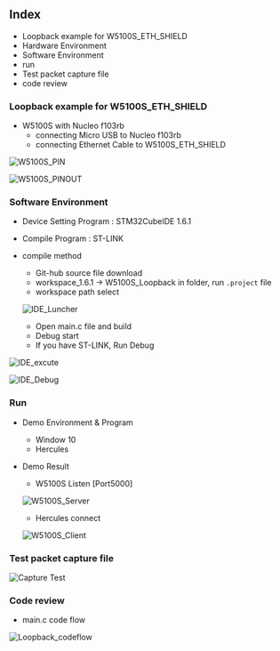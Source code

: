 ## Index

- Loopback example for W5100S_ETH_SHIELD
- Hardware Environment
- Software Environment
- run
- Test packet capture file
- code review



### Loopback example for W5100S_ETH_SHIELD

- W5100S with Nucleo f103rb
  - connecting Micro USB to Nucleo f103rb
  - connecting Ethernet Cable to W5100S_ETH_SHIELD

![W5100S_PIN](https://github.com/min-hs/Image/blob/main/image/W5100S_PIN.jpg)

![W5100S_PINOUT](https://github.com/min-hs/Image/blob/main/image/W5100S_PINOUT.jpg)

### Software Environment

- Device Setting Program : STM32CubeIDE 1.6.1

- Compile Program : ST-LINK

- compile method

  - Git-hub source file download
  - workspace_1.6.1 -> W5100S_Loopback in folder, run `.project` file
  - workspace path select

  ![IDE_Luncher](https://github.com/min-hs/Image/blob/main/image/IDE_Luncher.jpg)

  - Open main.c file and build 
  - Debug start
  - If you have ST-LINK, Run Debug

![IDE_excute](https://github.com/min-hs/Image/blob/main/image/IDE_excute.jpg)

![IDE_Debug](https://github.com/min-hs/Image/blob/main/image/IDE_Debug.jpg)

### Run



- Demo Environment & Program

  - Window 10
  - Hercules

- Demo Result

  - W5100S <TCP Server> Listen [Port5000]

  ![W5100S_Server](https://github.com/min-hs/Image/blob/main/image/W5100S_Server.jpg)

  - Hercules <TCP Client> connect

  ![W5100S_Client](https://github.com/min-hs/Image/blob/main/image/W5100S_Client.jpg)

### Test packet capture file

![Capture Test](https://github.com/min-hs/Image/blob/main/image/Capture%20Test.jpg)

### Code review

- main.c code flow

![Loopback_codeflow](https://github.com/min-hs/Image/blob/main/image/Loopback_codeflow.jpg)